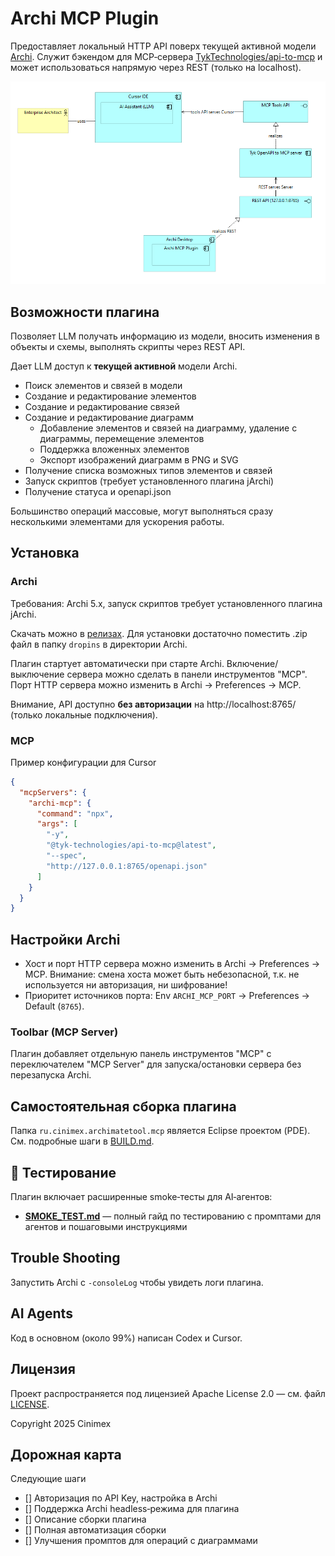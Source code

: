 # Archi MCP Plugin

Предоставляет локальный HTTP API поверх текущей активной модели [Archi](https://archimatetool.com/). Служит бэкендом для MCP‑сервера [TykTechnologies/api-to-mcp](https://github.com/TykTechnologies/api-to-mcp) и может использоваться напрямую через REST (только на localhost).

![image](docs/image.png)


## Возможности плагина
Позволяет LLM получать информацию из модели, вносить изменения в объекты и схемы, выполнять скрипты через REST API.


Дает LLM доступ к **текущей активной** модели Archi.
- Поиск элементов и связей в модели
- Создание и редактирование элементов
- Создание и редактирование связей
- Создание и редактирование диаграмм
  - Добавление элементов и связей на диаграмму, удаление с диаграммы, перемещение элементов
  - Поддержка вложенных элементов
  - Экспорт изображений диаграмм в PNG и SVG
- Получение списка возможных типов элементов и связей 
- Запуск скриптов (требует установленного плагина jArchi)
- Получение статуса и openapi.json

Большинство операций массовые, могут выполняться сразу несколькими элементами для ускорения работы.


## Установка 

### Archi 
Требования: Archi 5.x, запуск скриптов требует установленного плагина jArchi.

Скачать можно в [релизах](https://github.com/Diozavr/archi-mcp-plugin/releases).
Для установки достаточно поместить .zip файл в папку `dropins` в директории Archi.

Плагин стартует автоматически при старте Archi. Включение/выключение сервера можно сделать в панели инструментов "MCP". Порт HTTP сервера можно изменить в Archi → Preferences → MCP.

Внимание, API доступно **без авторизации** на http://localhost:8765/ (только локальные подключения).

### MCP 
Пример конфигурации для Cursor

```json
{
  "mcpServers": {
    "archi-mcp": {
      "command": "npx",
      "args": [
        "-y",
        "@tyk-technologies/api-to-mcp@latest",
        "--spec",
        "http://127.0.0.1:8765/openapi.json"
      ]
    }
  }
}
```


## Настройки Archi
- Хост и порт HTTP сервера можно изменить в Archi → Preferences → MCP. Внимание: смена хоста может быть небезопасной, т.к. не используется ни авторизация, ни шифрование!
- Приоритет источников порта: Env `ARCHI_MCP_PORT` → Preferences → Default (`8765`).

### Toolbar (MCP Server)

Плагин добавляет отдельную панель инструментов "MCP" с переключателем "MCP Server" для запуска/остановки сервера без перезапуска Archi.

## Самостоятельная сборка плагина 

Папка `ru.cinimex.archimatetool.mcp` является Eclipse проектом (PDE). См. подробные шаги в [BUILD.md](BUILD.md).


## 🧪 Тестирование

Плагин включает расширенные smoke‑тесты для AI‑агентов:

- **[SMOKE_TEST.md](SMOKE_TEST.md)** — полный гайд по тестированию с промптами для агентов и пошаговыми инструкциями

## Trouble Shooting

Запустить Archi с `-consoleLog` чтобы увидеть логи плагина.

## AI Agents

Код в основном (около 99%) написан Codex и Cursor.

## Лицензия

Проект распространяется под лицензией Apache License 2.0 — см. файл [LICENSE](LICENSE).

Copyright 2025 Cinimex

## Дорожная карта

Следующие шаги

* [] Авторизация по API Key, настройка в Archi
* [] Поддержка Archi headless‑режима для плагина
* [] Описание сборки плагина
* [] Полная автоматизация сборки
* [] Улучшения промптов для операций с диаграммами